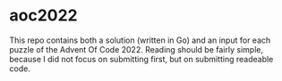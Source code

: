 # aoc2022

This repo contains both a solution (written in Go) and an input for each puzzle of the Advent Of Code 2022. 
Reading should be fairly simple, because I did not focus on submitting first, but on submitting readeable code.
